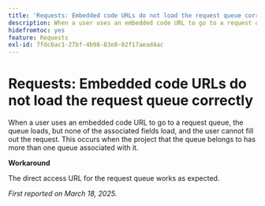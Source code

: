 ```yaml
---
title: 'Requests: Embedded code URLs do not load the request queue correctly'
description: When a user uses an embedded code URL to go to a request queue, the queue loads, but none of the associated fields load, and the user cannot fill out the request. This occurs when the project that the queue belongs to has more than one queue associated with it
hidefromtoc: yes
feature: Requests
exl-id: 7fdc6ac1-27bf-4b98-83e8-02f17aead4ac
---
```

# Requests: Embedded code URLs do not load the request queue correctly

When a user uses an embedded code URL to go to a request queue, the queue loads, but none of the associated fields load, and the user cannot fill out the request. This occurs when the project that the queue belongs to has more than one queue associated with it.

**Workaround**

The direct access URL for the request queue works as expected.

_First reported on March 18, 2025._

